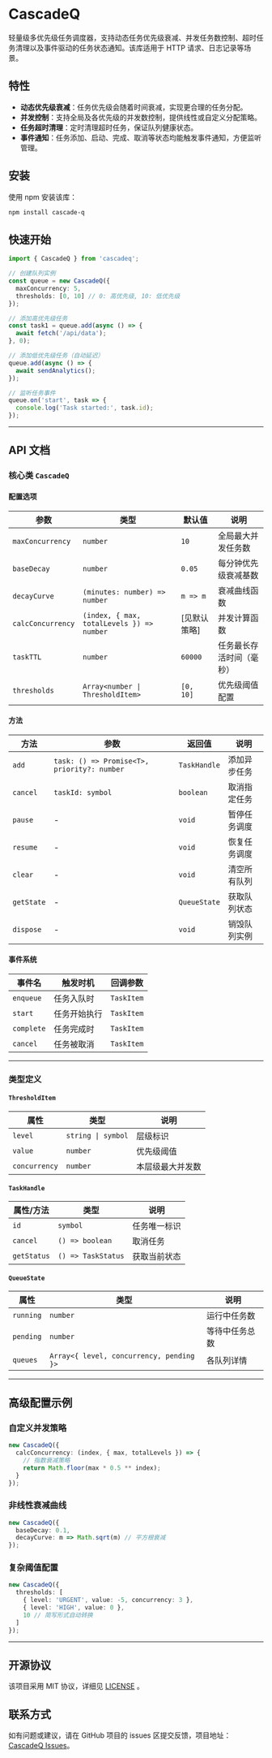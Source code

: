 # CascadeQ

轻量级多优先级任务调度器，支持动态任务优先级衰减、并发任务数控制、超时任务清理以及事件驱动的任务状态通知。该库适用于 HTTP 请求、日志记录等场景。

## 特性

- **动态优先级衰减**：任务优先级会随着时间衰减，实现更合理的任务分配。
- **并发控制**：支持全局及各优先级的并发数控制，提供线性或自定义分配策略。
- **任务超时清理**：定时清理超时任务，保证队列健康状态。
- **事件通知**：任务添加、启动、完成、取消等状态均能触发事件通知，方便监听管理。

## 安装

使用 npm 安装该库：

```bash
npm install cascade-q
```

## 快速开始

```typescript
import { CascadeQ } from 'cascadeq';

// 创建队列实例
const queue = new CascadeQ({
  maxConcurrency: 5,
  thresholds: [0, 10] // 0: 高优先级, 10: 低优先级
});

// 添加高优先级任务
const task1 = queue.add(async () => {
  await fetch('/api/data');
}, 0);

// 添加低优先级任务（自动延迟）
queue.add(async () => {
  await sendAnalytics();
});

// 监听任务事件
queue.on('start', task => {
  console.log('Task started:', task.id);
});
```

---

## API 文档

### 核心类 `CascadeQ`

#### 配置选项

| 参数              | 类型                                      | 默认值       | 说明                     |
| ----------------- | ----------------------------------------- | ------------ | ------------------------ |
| `maxConcurrency`  | `number`                                  | `10`         | 全局最大并发任务数       |
| `baseDecay`       | `number`                                  | `0.05`       | 每分钟优先级衰减基数     |
| `decayCurve`      | `(minutes: number) => number`             | `m => m`     | 衰减曲线函数             |
| `calcConcurrency` | `(index, { max, totalLevels }) => number` | [见默认策略] | 并发计算函数             |
| `taskTTL`         | `number`                                  | `60000`      | 任务最长存活时间（毫秒） |
| `thresholds`      | `Array<number \| ThresholdItem>`          | `[0, 10]`    | 优先级阈值配置           |

#### 方法

| 方法       | 参数                                        | 返回值       | 说明         |
| ---------- | ------------------------------------------- | ------------ | ------------ |
| `add`      | `task: () => Promise<T>, priority?: number` | `TaskHandle` | 添加异步任务 |
| `cancel`   | `taskId: symbol`                            | `boolean`    | 取消指定任务 |
| `pause`    | -                                           | `void`       | 暂停任务调度 |
| `resume`   | -                                           | `void`       | 恢复任务调度 |
| `clear`    | -                                           | `void`       | 清空所有队列 |
| `getState` | -                                           | `QueueState` | 获取队列状态 |
| `dispose`  | -                                           | `void`       | 销毁队列实例 |

#### 事件系统

| 事件名     | 触发时机     | 回调参数   |
| ---------- | ------------ | ---------- |
| `enqueue`  | 任务入队时   | `TaskItem` |
| `start`    | 任务开始执行 | `TaskItem` |
| `complete` | 任务完成时   | `TaskItem` |
| `cancel`   | 任务被取消   | `TaskItem` |

---

### 类型定义

#### `ThresholdItem`

| 属性          | 类型               | 说明             |
| ------------- | ------------------ | ---------------- |
| `level`       | `string \| symbol` | 层级标识         |
| `value`       | `number`           | 优先级阈值       |
| `concurrency` | `number`           | 本层级最大并发数 |

#### `TaskHandle`

| 属性/方法   | 类型               | 说明         |
| ----------- | ------------------ | ------------ |
| `id`        | `symbol`           | 任务唯一标识 |
| `cancel`    | `() => boolean`    | 取消任务     |
| `getStatus` | `() => TaskStatus` | 获取当前状态 |

#### `QueueState`

| 属性      | 类型                                     | 说明           |
| --------- | ---------------------------------------- | -------------- |
| `running` | `number`                                 | 运行中任务数   |
| `pending` | `number`                                 | 等待中任务总数 |
| `queues`  | `Array<{ level, concurrency, pending }>` | 各队列详情     |

---

## 高级配置示例

### 自定义并发策略

```typescript
new CascadeQ({
  calcConcurrency: (index, { max, totalLevels }) => {
    // 指数衰减策略
    return Math.floor(max * 0.5 ** index);
  }
});
```

### 非线性衰减曲线

```typescript
new CascadeQ({
  baseDecay: 0.1,
  decayCurve: m => Math.sqrt(m) // 平方根衰减
});
```

### 复杂阈值配置

```typescript
new CascadeQ({
  thresholds: [
    { level: 'URGENT', value: -5, concurrency: 3 },
    { level: 'HIGH', value: 0 },
    10 // 简写形式自动转换
  ]
});
```

---

## 开源协议

该项目采用 MIT 协议，详细见 [LICENSE](LICENSE) 。

## 联系方式

如有问题或建议，请在 GitHub 项目的 issues 区提交反馈，项目地址：[CascadeQ Issues](https://github.com/ee-azura/cascade-q/issues)。
